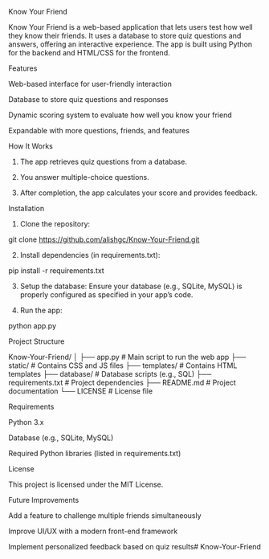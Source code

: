 Know Your Friend

 

Know Your Friend is a web-based application that lets users test how well they know their friends. It uses a database to store quiz questions and answers, offering an interactive experience. The app is built using Python for the backend and HTML/CSS for the frontend.

Features

Web-based interface for user-friendly interaction

Database to store quiz questions and responses

Dynamic scoring system to evaluate how well you know your friend

Expandable with more questions, friends, and features


How It Works

1. The app retrieves quiz questions from a database.


2. You answer multiple-choice questions.


3. After completion, the app calculates your score and provides feedback.



Installation

1. Clone the repository:

git clone https://github.com/alishgc/Know-Your-Friend.git


2. Install dependencies (in requirements.txt):

pip install -r requirements.txt


3. Setup the database:
Ensure your database (e.g., SQLite, MySQL) is properly configured as specified in your app’s code.


4. Run the app:

python app.py



Project Structure

Know-Your-Friend/
│
├── app.py            # Main script to run the web app
├── static/           # Contains CSS and JS files
├── templates/        # Contains HTML templates
├── database/         # Database scripts (e.g., SQL)
├── requirements.txt  # Project dependencies
├── README.md         # Project documentation
└── LICENSE           # License file

Requirements

Python 3.x

Database (e.g., SQLite, MySQL)

Required Python libraries (listed in requirements.txt)


License

This project is licensed under the MIT License.

Future Improvements

Add a feature to challenge multiple friends simultaneously

Improve UI/UX with a modern front-end framework

Implement personalized feedback based on quiz results# Know-Your-Friend